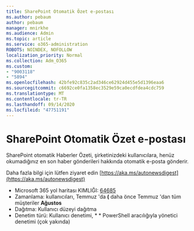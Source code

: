 ```yaml
---
title: SharePoint Otomatik Özet e-postası
ms.author: pebaum
author: pebaum
manager: mnirkhe
ms.audience: Admin
ms.topic: article
ms.service: o365-administration
ROBOTS: NOINDEX, NOFOLLOW
localization_priority: Normal
ms.collection: Adm_O365
ms.custom:
- "9003118"
- "5894"
ms.openlocfilehash: 42bfe92c835c2ad346ce62924d455e5d1396eaa6
ms.sourcegitcommit: c6692ce0fa1358ec3529e59ca0ecdfdea4cdc759
ms.translationtype: MT
ms.contentlocale: tr-TR
ms.lasthandoff: 09/14/2020
ms.locfileid: "47751191"
---
```

# <a name="sharepoint-auto-digest-email"></a>SharePoint Otomatik Özet e-postası

SharePoint otomatik Haberler Özeti, şirketinizdeki kullanıcılara, henüz okumadığınız en son haber gönderileri hakkında otomatik e-posta gönderir.

Daha fazla bilgi için lütfen ziyaret edin [https://aka.ms/autonewsdigest](https://aka.ms/autonewsdigest)

- Microsoft 365 yol haritası KIMLIĞI:  [64685](https://www.microsoft.com/microsoft-365/roadmap?filters=&featureid=64685)
- Zamanlama: kullanıcıları, Temmuz 'da **(** daha önce Temmuz 'dan tüm müşteriler **Ağustos**
- Dağıtma: Kullanıcı düzeyi dağıtma
- Denetim türü: Kullanıcı denetimi, * * PowerShell aracılığıyla yönetici denetimi (çok yakında)
